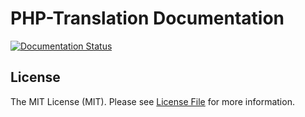 # PHP-Translation Documentation

[![Documentation Status](https://readthedocs.org/projects/php-translation/badge/?version=latest)](http://php-translation.readthedocs.io/en/latest/?badge=latest) 


## License

The MIT License (MIT). Please see [License File](LICENSE) for more information.

